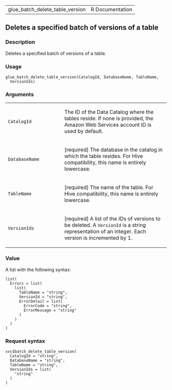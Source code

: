 <table style="width: 100%;">
<tbody>
<tr class="odd">
<td>glue_batch_delete_table_version</td>
<td style="text-align: right;">R Documentation</td>
</tr>
</tbody>
</table>

## Deletes a specified batch of versions of a table

### Description

Deletes a specified batch of versions of a table.

### Usage

    glue_batch_delete_table_version(CatalogId, DatabaseName, TableName,
      VersionIds)

### Arguments

<table>
<colgroup>
<col style="width: 35%" />
<col style="width: 65%" />
</colgroup>
<tbody>
<tr class="odd">
<td><code
id="glue_batch_delete_table_version_:_CatalogId">CatalogId</code></td>
<td><p>The ID of the Data Catalog where the tables reside. If none is
provided, the Amazon Web Services account ID is used by
default.</p></td>
</tr>
<tr class="even">
<td><code
id="glue_batch_delete_table_version_:_DatabaseName">DatabaseName</code></td>
<td><p>[required] The database in the catalog in which the table
resides. For Hive compatibility, this name is entirely
lowercase.</p></td>
</tr>
<tr class="odd">
<td><code
id="glue_batch_delete_table_version_:_TableName">TableName</code></td>
<td><p>[required] The name of the table. For Hive compatibility, this
name is entirely lowercase.</p></td>
</tr>
<tr class="even">
<td><code
id="glue_batch_delete_table_version_:_VersionIds">VersionIds</code></td>
<td><p>[required] A list of the IDs of versions to be deleted. A
<code>VersionId</code> is a string representation of an integer. Each
version is incremented by 1.</p></td>
</tr>
</tbody>
</table>

### Value

A list with the following syntax:

    list(
      Errors = list(
        list(
          TableName = "string",
          VersionId = "string",
          ErrorDetail = list(
            ErrorCode = "string",
            ErrorMessage = "string"
          )
        )
      )
    )

### Request syntax

    svc$batch_delete_table_version(
      CatalogId = "string",
      DatabaseName = "string",
      TableName = "string",
      VersionIds = list(
        "string"
      )
    )
